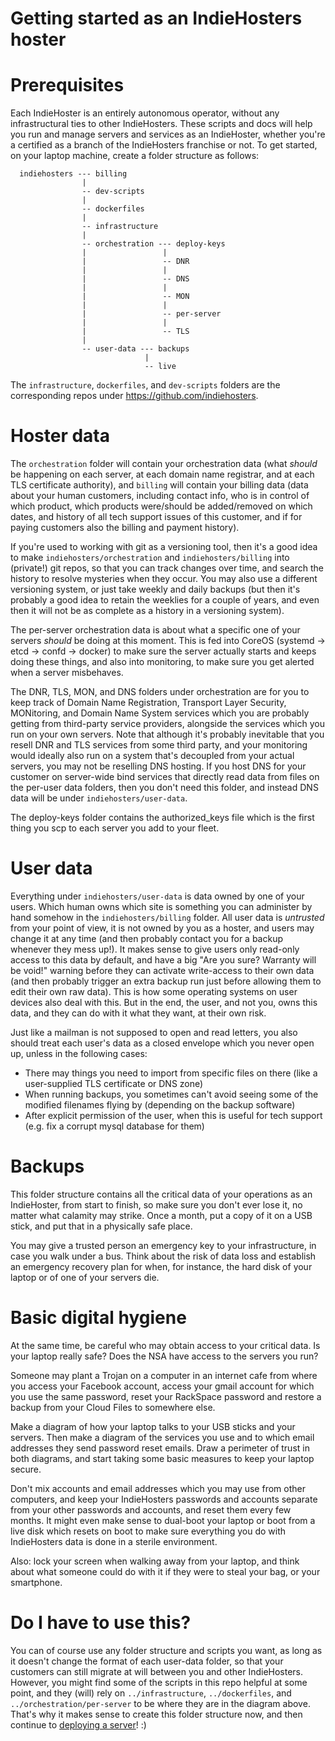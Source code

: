 Getting started as an IndieHosters hoster
===========

# Prerequisites

Each IndieHoster is an entirely autonomous operator, without any infrastructural ties to other IndieHosters.
These scripts and docs will help you run and manage servers and services as an IndieHoster, whether you're
a certified as a branch of the IndieHosters franchise or not. To get started, on your laptop machine,
create a folder structure as follows:

```
  indiehosters --- billing
                |
                -- dev-scripts
                |
                -- dockerfiles
                |
                -- infrastructure
                |
                -- orchestration --- deploy-keys
                |                 |
                |                 -- DNR
                |                 |
                |                 -- DNS
                |                 |
                |                 -- MON
                |                 |
                |                 -- per-server
                |                 |
                |                 -- TLS
                |
                -- user-data --- backups
                              |
                              -- live
```
The `infrastructure`, `dockerfiles`, and `dev-scripts` folders are the corresponding repos under https://github.com/indiehosters.

# Hoster data

The `orchestration` folder will contain your orchestration data (what *should* be happening on each server, at each domain name
registrar, and at each TLS certificate authority), and `billing` will contain
your billing data (data about your human customers, including contact info,
who is in control of which product, which products were/should be added/removed on which dates, and history of all tech support
issues of this customer, and if for paying customers also the billing and payment history).

If you're used to working with git as a versioning tool, then it's a good idea to make `indiehosters/orchestration` and
`indiehosters/billing` into (private!) git repos, so
that you can track changes over time, and search the history to resolve mysteries when they occur. You may also use a different
versioning system, or just take weekly and daily backups (but then it's probably a good idea to retain the weeklies for a couple
of years, and even then it will not be as complete as a history in a versioning system).

The per-server orchestration data is about what a specific one of your servers *should* be doing at this moment.
This is fed into CoreOS (systemd -> etcd -> confd -> docker) to make sure the server actually starts and keeps doing these things,
and also into monitoring, to make sure you get alerted when a server misbehaves.

The DNR, TLS, MON, and DNS folders under orchestration are for you to keep track of Domain Name Registration, Transport
Layer Security, MONitoring, and Domain Name System services which you are probably getting from
third-party service providers, alongside the services which
you run on your own servers.
Note that although it's probably inevitable that you resell DNR and TLS services from some third party, and your monitoring would ideally
also run on a system that's decoupled from your actual servers, you may not be reselling DNS
hosting. If you host DNS for your customer on server-wide bind services that directly read data from files on the per-user data folders,
then you don't need this folder, and instead DNS data will be under `indiehosters/user-data`.

The deploy-keys folder contains the authorized_keys file which is the first thing you scp to each server you add to your fleet.

# User data
Everything under `indiehosters/user-data` is data owned by one of your users. Which human owns which site is something you can administer
by hand somehow in the `indiehosters/billing` folder.
All user data is *untrusted* from your point of view, it is not owned by you as a hoster,
and users may change it at any time (and then probably contact you for a backup whenever they mess up!). It makes sense to give users
only read-only access to this data by default, and have a big "Are you sure? Warranty will be void!" warning before they can activate
write-access to their own data (and then probably trigger an extra backup run just before allowing them to edit their own raw data).
This is how some operating systems on user devices also deal with this.
But in the end, the user, and not you, owns this data, and they can do with it what they want, at their own risk.

Just like a mailman is not supposed to open and read letters, you also should treat each user's data as a closed envelope
which you never open up, unless in the following cases:

* There may things you need to import from specific files on there (like a user-supplied TLS certificate or DNS zone)
* When running backups, you sometimes can't avoid seeing some of the modified filenames flying by (depending on the backup software)
* After explicit permission of the user, when this is useful for tech support (e.g. fix a corrupt mysql database for them)

# Backups
This folder structure contains all the critical data of your operations as an IndieHoster, from start to finish, so make sure you don't
ever lose it, no matter what calamity may strike. Once a month, put a copy of it on a USB stick, and put that in a physically safe place.

You may give a trusted person an emergency key to your infrastructure, in case you walk under a bus. Think about the risk of data loss and
establish an emergency recovery plan for when, for instance, the hard disk of your laptop or of one of your servers die.

# Basic digital hygiene
At the same time, be careful who may obtain access to your critical data. Is your laptop really safe? Does the NSA have access to the servers you run?

Someone may plant a Trojan on a computer in an internet cafe from where you access your Facebook account, access your gmail account
for which you use the same password, reset your RackSpace password and restore a backup from your Cloud Files to somewhere else.

Make a diagram of how your laptop talks to your USB sticks and your servers. Then make a diagram of the services you use and to which
email addresses they send password reset emails. Draw a perimeter of trust in both diagrams, and start taking some basic measures to
keep your laptop secure.

Don't mix accounts and email addresses which you may
use from other computers, and keep your IndieHosters passwords and accounts separate from your other passwords and accounts, and reset
them every few months. It might even
make sense to dual-boot your laptop or boot from a live disk which resets on boot to make sure everything you do with IndieHosters data
is done in a sterile environment.

Also: lock your screen when walking away from your laptop, and think about what someone could do with it if they were to steal your bag,
or your smartphone.

# Do I have to use this?
You can of course use any folder structure and scripts you want, as long as it doesn't change the format of each user-data folder, so that
your customers can still migrate at will between you and other IndieHosters. However, you might find some of the scripts in this repo
helpful at some point, and they (will) rely on
`../infrastructure`, `../dockerfiles`, and `../orchestration/per-server` to be where they are in the diagram above.
That's why it makes sense to create this folder structure now, and then continue to [deploying a server](deploying-a-server.md)! :)
